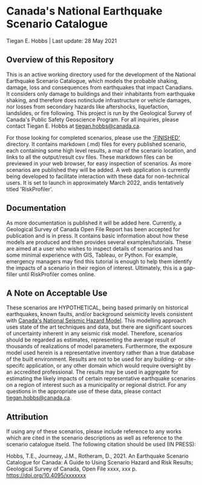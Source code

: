 # Canada's National Earthquake Scenario Catalogue
Tiegan E. Hobbs | Last update: 28 May 2021

## Overview of this Repository
This is an active working directory used for the development of the National Earthquake Scenario Catalogue, which models the probable shaking, damage, loss and consequences from earthquakes that impact Canadians. It considers only damage to buildings and their inhabitants from earthquake shaking, and therefore does notinclude infrastructure or vehicle damages, nor losses from secondary hazards like aftershocks, liquefaction, landslides, or fire following. This project is run by the Geological Survey of Canada's Public Safety Geoscience Program. For all inquiries, please contact Tiegan E. Hobbs at tiegan.hobbs@canada.ca. 

For those looking for completed scenarios, please use the ['FINISHED'](./FINISHED/) directory. It contains markdown (.md) files for every published scenario, each containing some high level results, a map of the scenario location, and links to all the output/result csv files. These markdown files can be previewed in your web browser, for easy inspection of scenarios. As more scenarios are published they will be added. A web application is currently being developed to facilitate interaction with these data for non-technical users. It is set to launch in approximately March 2022, andis tentatively titled 'RiskProfiler'.

## Documentation
As more documentation is published it will be added here. Currently, a Geological Survey of Canada Open File Report has been accepted for publication and is in press. It contains basic information about how these models are produced and then provides several examples/tutorials. These are aimed at a user who wishes to inspect details of scenarios and has some minimal experience with GIS, Tableau, or Python. For example, emergency managers may find this tutorial is enough to help them identify the impacts of a scenario in their region of interest. Ultimately, this is a gap-filler until RiskProfiler comes online. 

## A Note on Acceptable Use
These scenarios are HYPOTHETICAL, being based primarily on historical earthquakes, known faults, and/or background seismicity levels consistent with [Canada's National Seismic Hazard Model](https://doi.org/10.4095/327322). This modelling approach uses state of the art techniques and data, but there are significant sources of uncertainty inherent in any seismic risk model. Therefore, scenarios should be regarded as estimates, representing the average result of thousands of realizations of model parameters. Furthermore, the exposure model used herein is a representative inventory rather than a true database of the built environment. Results are not to be used for any building- or site-specifc application, or any other domain which would require oversight by an accredited professional. The results may be used in aggregate for estimating the likely impacts of certain representative earthquake scenarios on a region of interest such as a municipality or regional district. For any questions in the appropriate use of these data, please contact tiegan.hobbs@canada.ca.

## Attribution
If using any of these scenarios, please include reference to any works which are cited in the scenario descriptions as well as reference to the scenario catalogue itseld. The following citation should be used (IN PRESS):

Hobbs, T.E., Journeay, J.M., Rotheram, D., 2021. An Earthquake Scenario Catalogue for Canada: A Guide to Using Scenario Hazard and Risk Results; Geological Survey of Canada, Open File xxxx, xxx p. https://doi.org/10.4095/xxxxxxx 
